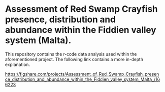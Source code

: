 # Assessment of Red Swamp Crayfish presence, distribution and abundance within the Fiddien valley system (Malta).

This repository contains the r-code data analysis used within the aforementioned project.  The following link contains a more in-depth explanation.

https://figshare.com/projects/Assessment_of_Red_Swamp_Crayfish_presence_distribution_and_abundance_within_the_Fiddien_valley_system_Malta_/166223
